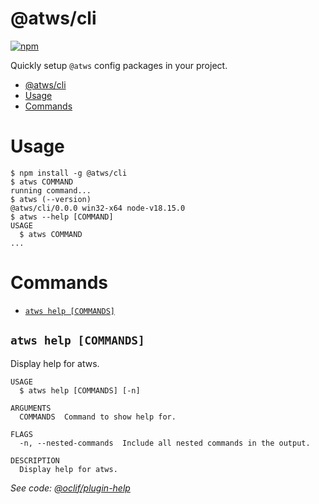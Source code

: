 # @atws/cli

[![npm](https://img.shields.io/npm/v/@atws/cli?style=flat-square)](https://www.npmjs.com/package/@atws/cli)

Quickly setup `@atws` config packages in your project.

<!-- toc -->
* [@atws/cli](#atwscli)
* [Usage](#usage)
* [Commands](#commands)
<!-- tocstop -->

# Usage

<!-- usage -->
```sh-session
$ npm install -g @atws/cli
$ atws COMMAND
running command...
$ atws (--version)
@atws/cli/0.0.0 win32-x64 node-v18.15.0
$ atws --help [COMMAND]
USAGE
  $ atws COMMAND
...
```
<!-- usagestop -->

# Commands

<!-- commands -->
* [`atws help [COMMANDS]`](#atws-help-commands)

## `atws help [COMMANDS]`

Display help for atws.

```
USAGE
  $ atws help [COMMANDS] [-n]

ARGUMENTS
  COMMANDS  Command to show help for.

FLAGS
  -n, --nested-commands  Include all nested commands in the output.

DESCRIPTION
  Display help for atws.
```

_See code: [@oclif/plugin-help](https://github.com/oclif/plugin-help/blob/v5.2.17/src/commands/help.ts)_
<!-- commandsstop -->
